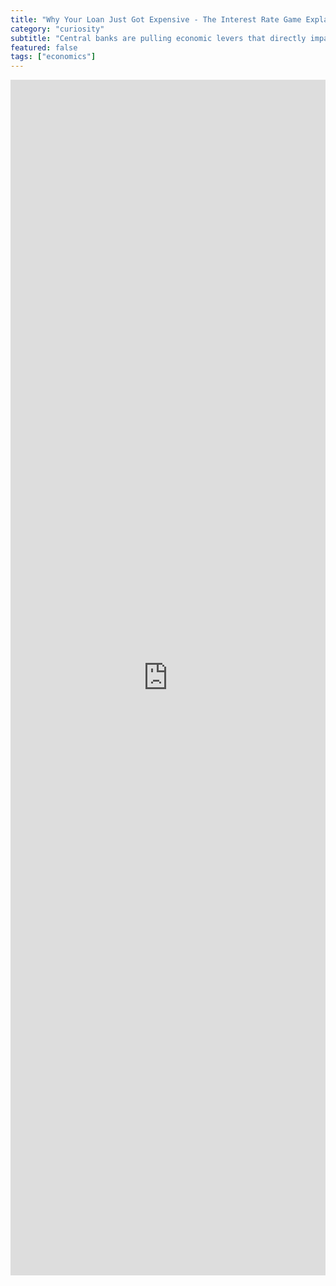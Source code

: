 ```yaml
---
title: "Why Your Loan Just Got Expensive - The Interest Rate Game Explained"
category: "curiosity"
subtitle: "Central banks are pulling economic levers that directly impact your wallet. Here's how interest rates control everything from your mortgage to inflation."
featured: false
tags: ["economics"]
---
```


<iframe src="https://www.linkedin.com/embed/feed/update/urn:li:share:7006399433542098944" height="1913" width="504" frameborder="0" allowfullscreen="" title="Embedded post"></iframe>

